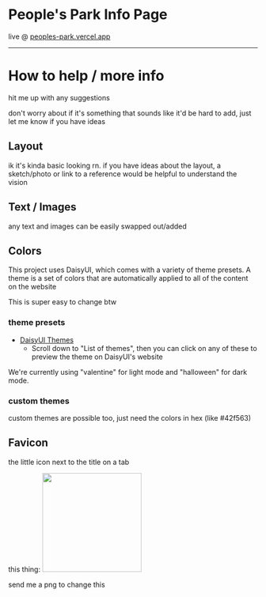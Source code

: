 # People's Park Info Page

live @ [peoples-park.vercel.app](https://peoples-park.vercel.app/)

---

# How to help / more info

hit me up with any suggestions

don't worry about if it's something that sounds like it'd be hard to add, just let me know if you have ideas

## Layout

ik it's kinda basic looking rn. if you have ideas about the layout, a sketch/photo or link to a reference would be helpful to understand the vision

## Text / Images

any text and images can be easily swapped out/added

## Colors

This project uses DaisyUI, which comes with a variety of theme presets. A theme is a set of colors that are automatically applied to all of the content on the website

This is super easy to change btw

### theme presets

* [DaisyUI Themes](https://daisyui.com/docs/themes/)
  * Scroll down to "List of themes", then you can click on any of these to preview the theme on DaisyUI's website

We're currently using "valentine" for light mode and "halloween" for dark mode.

### custom themes

custom themes are possible too, just need the colors in hex (like #42f563)

## Favicon

the little icon next to the title on a tab

this thing:
<img src="https://bst.icons8.com/wp-content/uploads/2020/08/favicon-design-icons8-blog.jpg" width="200" />

send me a png to change this
